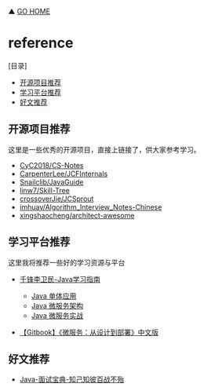 ▲ [GO HOME](../README.md)



# reference

[目录]

- [开源项目推荐](#开源项目推荐)
- [学习平台推荐](#学习平台推荐)
- [好文推荐](#好文推荐)




## 开源项目推荐

这里是一些优秀的开源项目，直接上链接了，供大家参考学习。

- [CyC2018/CS-Notes](https://github.com/CyC2018/CS-Notes)
- [CarpenterLee/JCFInternals](https://github.com/CarpenterLee/JCFInternals)
- [Snailclib/JavaGuide](https://github.com/Snailclimb/JavaGuide)
- [linw7/Skill-Tree](https://github.com/Snailclimb/JavaGuide)
- [crossoverJie/JCSprout](https://github.com/crossoverJie/JCSprout)
- [imhuay/Algorithm_Interview_Notes-Chinese](https://github.com/imhuay/Algorithm_Interview_Notes-Chinese)
- [xingshaocheng/architect-awesome](https://github.com/xingshaocheng/architect-awesome)



## 学习平台推荐

这里我将推荐一些好的学习资源与平台

- [千锋李卫民-Java学习指南](http://www.funtl.com/)	
  - [Java 单体应用](https://www.bilibili.com/video/av29299488)
  - [Java 微服务架构](https://www.bilibili.com/video/av29384041)
  - [Java 微服务实战](https://www.bilibili.com/video/av29882762)

- [【Gitbook】《微服务：从设计到部署》中文版](https://docshome.gitbooks.io/microservices/content/)





## 好文推荐

- [Java-面试宝典-知己知彼百战不殆](http://www.funtl.com/2018/09/16/interview/Java-%E9%9D%A2%E8%AF%95%E5%AE%9D%E5%85%B8-%E7%9F%A5%E5%B7%B1%E7%9F%A5%E5%BD%BC%E7%99%BE%E6%88%98%E4%B8%8D%E6%AE%86/)